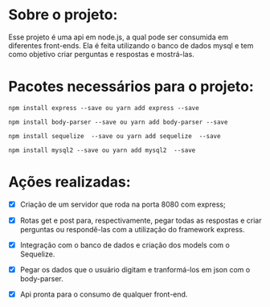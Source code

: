 # Sobre o projeto: 

Esse projeto é uma api em node.js, a qual pode ser consumida em diferentes front-ends.
Ela é feita utilizando o banco de dados mysql e tem como objetivo criar perguntas e respostas e mostrá-las. 

# Pacotes necessários para o projeto:

```
npm install express --save ou yarn add express --save

npm install body-parser --save ou yarn add body-parser --save

npm install sequelize  --save ou yarn add sequelize  --save

npm install mysql2 --save ou yarn add mysql2  --save

```

# Ações realizadas:

- [x] Criação de um servidor que roda na porta 8080 com express;

- [x] Rotas get e post para, respectivamente, pegar todas as respostas e criar perguntas ou respondê-las com a utilização do framework  express.

- [x] Integração com o banco de dados e criação dos models com o Sequelize.

- [x] Pegar os dados que o usuário digitam e tranformá-los em json com o body-parser. 

- [x] Api pronta para o consumo de qualquer front-end.
